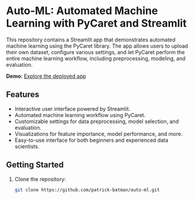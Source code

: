 # Auto-ML: Automated Machine Learning with PyCaret and Streamlit



This repository contains a Streamlit app that demonstrates automated machine learning using the PyCaret library. The app allows users to upload their own dataset, configure various settings, and let PyCaret perform the entire machine learning workflow, including preprocessing, modeling, and evaluation.

**Demo:** [Explore the deployed app](https://share.streamlit.io/patrick-batman/auto-ml/main/app.py)

## Features

- Interactive user interface powered by Streamlit.
- Automated machine learning workflow using PyCaret.
- Customizable settings for data preprocessing, model selection, and evaluation.
- Visualizations for feature importance, model performance, and more.
- Easy-to-use interface for both beginners and experienced data scientists.

## Getting Started

1. Clone the repository:

   ```bash
   git clone https://github.com/patrick-batman/auto-ml.git
